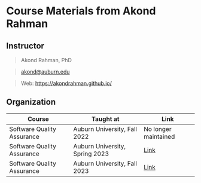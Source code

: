 # Course Materials from Akond Rahman

## Instructor 

> Akond Rahman, PhD 

> akond@auburn.edu 

> Web: https://akondrahman.github.io/ 

## Organization 


| Course                             | Taught at                                  |  Link                                            |
|------------------------------------|--------------------------------------------|--------------------------------------------------|
| Software Quality Assurance         | Auburn University, Fall 2022               |  No longer maintained                            |
| Software Quality Assurance         | Auburn University, Spring 2023             |  [Link](/software-quality-assurance)             |
| Software Quality Assurance         | Auburn University, Fall   2023             |  [Link](/sqa2023)                                |